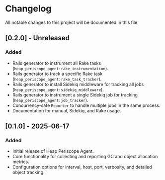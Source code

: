 # Changelog

All notable changes to this project will be documented in this file.

## [0.2.0] - Unreleased

### Added
- Rails generator to instrument all Rake tasks (`heap_periscope_agent:rake_instrumentation`).
- Rails generator to track a specific Rake task (`heap_periscope_agent:rake_task_tracker`).
- Rails generator to install Sidekiq middleware for tracking all jobs (`heap_periscope_agent:sidekiq_middleware`).
- Rails generator to instrument a single Sidekiq job for tracking (`heap_periscope_agent:job_tracker`).
- Concurrency-safe `Reporter` to handle multiple jobs in the same process.
- Documentation for manual, Sidekiq, and Rake usage.

## [0.1.0] - 2025-06-17

### Added
- Initial release of Heap Periscope Agent.
- Core functionality for collecting and reporting GC and object allocation metrics.
- Configuration options for interval, host, port, verbosity, and detailed object tracking.